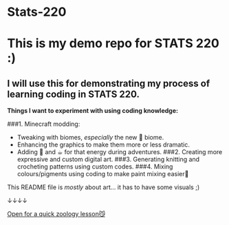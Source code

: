 # Stats-220
# This is my demo repo for STATS 220 :)
## I will use this for demonstrating my process of learning coding in STATS 220.
**Things I want to experiment with using coding knowledge:**

<!--- numbered lists --->
###1. Minecraft modding:
<!--- unordered lists --->
* Tweaking with biomes, *especially* the new 🌸 biome.
* Enhancing the graphics to make them more or less dramatic.
* Adding 🍵 and ☕︎ for that energy during adventures.
###2. Creating more expressive and custom digital art.
###3. Generating knitting and crocheting patterns using custom codes.
###4. Mixing colours/pigments using coding to make paint mixing easier🎨 

This README file is *mostly* about art... it has to have some visuals ;)

↓↓↓↓

[Open for a quick zoology lesson😼](https://minecraft.wiki/w/Cat)
